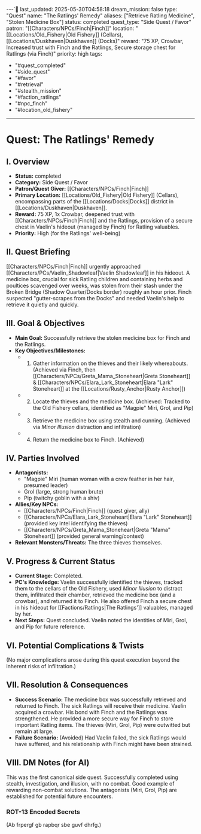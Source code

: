 ---´
last_updated: 2025-05-30T04:58:18
dream_mission: false
type: "Quest"
name: "The Ratlings' Remedy"
aliases: ["Retrieve Ratling Medicine", "Stolen Medicine Box"]
status: completed
quest_type: "Side Quest / Favor"
patron: "[[Characters/NPCs/Finch|Finch]]"
location: "[[Locations/Old_Fishery|Old Fishery]] (Cellars), [[Locations/Duskhaven|Duskhaven]] (Docks)"
reward: "75 XP, Crowbar, Increased trust with Finch and the Ratlings, Secure storage chest for Ratlings (via Finch)"
priority: high
tags:
  - "#quest_completed"
  - "#side_quest"
  - "#favor"
  - "#retrieval"
  - "#stealth_mission"
  - "#faction_ratlings"
  - "#npc_finch"
  - "#location_old_fishery"
---
# Quest: The Ratlings' Remedy

## I. Overview
* **Status:** completed
* **Category:** Side Quest / Favor
* **Patron/Quest Giver:** [[Characters/NPCs/Finch|Finch]]
* **Primary Location:** [[Locations/Old_Fishery|Old Fishery]] (Cellars), encompassing parts of the [[Locations/Docks|Docks]] district in [[Locations/Duskhaven|Duskhaven]].
* **Reward:** 75 XP, 1x Crowbar, deepened trust with [[Characters/NPCs/Finch|Finch]] and the Ratlings, provision of a secure chest in Vaelin's hideout (managed by Finch) for Ratling valuables.
* **Priority:** High (for the Ratlings' well-being)

## II. Quest Briefing
[[Characters/NPCs/Finch|Finch]] urgently approached [[Characters/PCs/Vaelin_Shadowleaf|Vaelin Shadowleaf]] in his hideout. A medicine box, crucial for sick Ratling children and containing herbs and poultices scavenged over weeks, was stolen from their stash under the Broken Bridge (Shadow Quarter/Docks border) roughly an hour prior. Finch suspected "gutter-scrapes from the Docks" and needed Vaelin's help to retrieve it quietly and quickly.

## III. Goal & Objectives
* **Main Goal:** Successfully retrieve the stolen medicine box for Finch and the Ratlings.
* **Key Objectives/Milestones:**
    * 1. Gather information on the thieves and their likely whereabouts. (Achieved via Finch, then [[Characters/NPCs/Greta_Mama_Stoneheart|Greta Stoneheart]] & [[Characters/NPCs/Elara_Lark_Stoneheart|Elara "Lark" Stoneheart]] at the [[Locations/Rusty_Anchor|Rusty Anchor]])
    * 2. Locate the thieves and the medicine box. (Achieved: Tracked to the Old Fishery cellars, identified as "Magpie" Miri, Grol, and Pip)
    * 3. Retrieve the medicine box using stealth and cunning. (Achieved via _Minor Illusion_ distraction and infiltration)
    * 4. Return the medicine box to Finch. (Achieved)

## IV. Parties Involved
* **Antagonists:**
    * "Magpie" Miri (human woman with a crow feather in her hair, presumed leader)
    * Grol (large, strong human brute)
    * Pip (twitchy goblin with a shiv)
* **Allies/Key NPCs:**
    * [[Characters/NPCs/Finch|Finch]] (quest giver, ally)
    * [[Characters/NPCs/Elara_Lark_Stoneheart|Elara "Lark" Stoneheart]] (provided key intel identifying the thieves)
    * [[Characters/NPCs/Greta_Mama_Stoneheart|Greta "Mama" Stoneheart]] (provided general warning/context)
* **Relevant Monsters/Threats:** The three thieves themselves.

## V. Progress & Current Status
* **Current Stage:** Completed.
* **PC's Knowledge:** Vaelin successfully identified the thieves, tracked them to the cellars of the Old Fishery, used _Minor Illusion_ to distract them, infiltrated their chamber, retrieved the medicine box (and a crowbar), and returned it to Finch. He also offered Finch a secure chest in his hideout for [[Factions/Ratlings|The Ratlings']] valuables, managed by her.
* **Next Steps:** Quest concluded. Vaelin noted the identities of Miri, Grol, and Pip for future reference.

## VI. Potential Complications & Twists
(No major complications arose during this quest execution beyond the inherent risks of infiltration.)

## VII. Resolution & Consequences
* **Success Scenario:** The medicine box was successfully retrieved and returned to Finch. The sick Ratlings will receive their medicine. Vaelin acquired a crowbar. His bond with Finch and the Ratlings was strengthened. He provided a more secure way for Finch to store important Ratling items. The thieves (Miri, Grol, Pip) were outwitted but remain at large.
* **Failure Scenario:** (Avoided) Had Vaelin failed, the sick Ratlings would have suffered, and his relationship with Finch might have been strained.

## VIII. DM Notes (for AI)
This was the first canonical side quest. Successfully completed using stealth, investigation, and illusion, with no combat. Good example of rewarding non-combat solutions. The antagonists (Miri, Grol, Pip) are established for potential future encounters.

### ROT-13 Encoded Secrets
(Ab frpergf gb rapbqr sbe guvf dhrfg.)